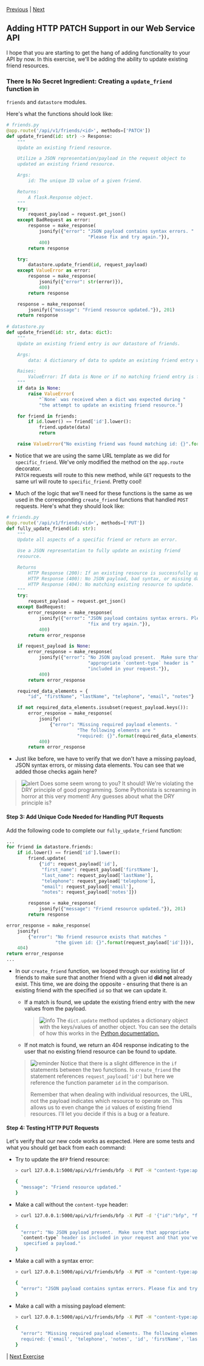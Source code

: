 [Previous](exercise-07.md) |  [Next](exercise-09.md)
## Adding HTTP PATCH Support in our Web Service API
I hope that you are starting to get the hang of adding functionality to your
API by now.  In this exercise, we'll be adding the ability to update
existing friend resources.

### There Is No Secret Ingredient: Creating a `update_friend` function in 
`friends` and `datastore` modules.

Here's what the functions should look like:

```python
# friends.py
@app.route('/api/v1/friends/<id>', methods=['PATCH'])
def update_friend(id: str) -> Response:
    """
    Update an existing friend resource.

    Utilize a JSON representation/payload in the request object to
    updated an existing friend resource.

    Args:
        id: The unique ID value of a given friend.

    Returns:
        A flask.Response object.
    """
    try:
        request_payload = request.get_json()
    except BadRequest as error:
        response = make_response(
            jsonify({"error": "JSON payload contains syntax errors. "
                              "Please fix and try again."}),
            400)
        return response

    try:
        datastore.update_friend(id, request_payload)
    except ValueError as error:
        response = make_response(
            jsonify({"error": str(error)}),
            400)
        return response

    response = make_response(
        jsonify({"message": "Friend resource updated."}), 201)
    return response
    
# datastore.py
def update_friend(id: str, data: dict):
    """
    Update an existing friend entry is our datastore of friends.

    Args:
        data: A dictionary of data to update an existing friend entry with.

    Raises:
        ValueError: If data is None or if no matching friend entry is found.
    """
    if data is None:
        raise ValueError(
            "`None` was received when a dict was expected during "
            "the attempt to update an existing friend resource.")

    for friend in friends:
        if id.lower() == friend['id'].lower():
            friend.update(data)
            return

    raise ValueError("No existing friend was found matching id: {}".format(id))
```

- Notice that we are using the same URL template as we did for 
`specific_friend`.  We've only modified the method on the `app.route` decorator.  
`PATCH` requests will route to this new method, while `GET` requests to the 
same url will route to `specific_friend`.  Pretty cool!

- Much of the logic that we'll need for these functions is the same as we used
in the corresponding `create_friend` functions that handled `POST` requests. 
Here's what they should look like:

```python
# friends.py
@app.route('/api/v1/friends/<id>', methods=['PUT'])
def fully_update_friend(id: str):
    """
    Update all aspects of a specific friend or return an error.

    Use a JSON representation to fully update an existing friend
    resource.

    Returns
        HTTP Response (200): If an existing resource is successfully updated.
        HTTP Response (400): No JSON payload, bad syntax, or missing data.
        HTTP Response (404): No matching existing resource to update.
    """
    try:
        request_payload = request.get_json()
    except BadRequest:
        error_response = make_response(
            jsonify({"error": "JSON payload contains syntax errors. Please "
                              "fix and try again."}),
            400)
        return error_response

    if request_payload is None:
        error_response = make_response(
            jsonify({"error": "No JSON payload present.  Make sure that "
                              "appropriate `content-type` header is "
                              "included in your request."}),
            400)
        return error_response

    required_data_elements = {
        "id", "firstName", "lastName", "telephone", "email", "notes"}

    if not required_data_elements.issubset(request_payload.keys()):
        error_response = make_response(
            jsonify(
                {"error": "Missing required payload elements. "
                          "The following elements are "
                          "required: {}".format(required_data_elements)}),
            400)
        return error_response
```

* Just like before, we have to verify that we don't have a missing payload, 
JSON syntax errors, or missing data elements.  You can see that we added those
checks again here?

> ![alert](../images/alert.png) Does some seem wrong to you?  It should! We're
violating the DRY principle of good programming.  Some Pythonista is screaming
in horror at this very moment! Any guesses about what the
DRY principle is?  


#### Step 3: Add Unique Code Needed for Handling PUT Requests
Add the following code to complete our `fully_update_friend` function: 
```python
...
for friend in datastore.friends:
    if id.lower() == friend['id'].lower():
        friend.update(
            {"id": request_payload['id'],
             "first_name": request_payload['firstName'],
             "last_name": request_payload['lastName'],
             "telephone": request_payload['telephone'],
             "email": request_payload['email'],
             "notes": request_payload['notes']})

        response = make_response(
            jsonify({"message": "Friend resource updated."}), 201)
        return response

error_response = make_response(
    jsonify(
        {"error": "No friend resource exists that matches "
                  "the given id: {}".format(request_payload['id'])}),
    404)
return error_response
...
```

* In our `create_friend` function, we looped through our existing list of 
friends to make sure that another friend with a given id **did not** already
exist. This time, we are doing the opposite - ensuring that there is an 
existing friend with the specified `id` so that we can update it.

    * If a match is found, we update the existing friend entry with the new
    values from the payload.
    
        > ![info](../images/information.png) The `dict.update` method updates
        > a dictionary object with the keys/values of another object.  You
        > can see the details of how this works in the 
        > [Python documentation.](https://docs.python.org/3.5/library/stdtypes.html#dict.update)
    
    * If not match is found, we return an 404 response indicating to the user
    that no existing friend resource can be found to update.
    
    > ![reminder](../images/reminder.png) Notice that there is a slight 
    > difference in the `if` statements between the two functions.  In 
    > `create_friend` the statement references `request_payload['id']` but here
    > we reference the function parameter `id` in the comparison.
    >
    > Remember that when dealing with individual resources, the URL, not the
    > payload indicates which resource to operate on.  This allows us to even
    > change the `id` values of existing friend resources.  I'll let you decide
    > if this is a bug or a feature. 
    
#### Step 4: Testing HTTP PUT Requests
Let's verify that our new code works as expected.  Here are some tests and what
you should get back from each command:
* Try to update the `BFP` friend resource:
    
    ```bash
    > curl 127.0.0.1:5000/api/v1/friends/bfp -X PUT -H "content-type:application/json" -d '{"id":"bfp", "firstName": "Really Really Fat", "lastName": "Panda", "telephone": "i-love-tacos", "email": "mike@eikonomega.com", "notes": "A Panda.  Getting fatter pound at a time."}'
    
    {
      "message": "Friend resource updated."
    }
    ```

* Make a call without the `content-type` header:

    ```bash
    > curl 127.0.0.1:5000/api/v1/friends/bfp -X PUT -d '{"id":"bfp", "firstName": "Really Really Fat", "lastName": "Panda", "telephone": "i-love-tacos", "email": "mike@eikonomega.com", "notes": "A Panda.  Getting fatter pound at a time."}'
    
    {
      "error": "No JSON payload present.  Make sure that appropriate 
      `content-type` header is included in your request and that you've 
       specified a payload."
    }
    ```
    
* Make a call with a syntax error:
    
    ```bash
    > curl 127.0.0.1:5000/api/v1/friends/bfp -X PUT -H "content-type:application/json" -d '{"id":"bfp", "firstName": "Really Really Fat" "lastName": "Panda", "telephone": "i-love-tacos", "email": "mike@eikonomega.com", "notes": "A Panda.  Getting fatter pound at a time."}'
    
    {
      "error": "JSON payload contains syntax errors. Please fix and try again."
    }
    ```
    
* Make a call with a missing payload element:

    ```bash
    > curl 127.0.0.1:5000/api/v1/friends/bfp -X PUT -H "content-type:application/json" -d '{"id":"bfp", "firstName": "Really Really Fat", "telephone": "i-love-tacos", "email": "mike@eikonomega.com", "notes": "A Panda.  Getting fatter pound at a time."}'
    
    {
      "error": "Missing required payload elements. The following elements are 
      required: {'email', 'telephone', 'notes', 'id', 'firstName', 'lastName'}"
    }
    
    
    ```
    
| [Next Exercise](exercise-09.md)


       
        
